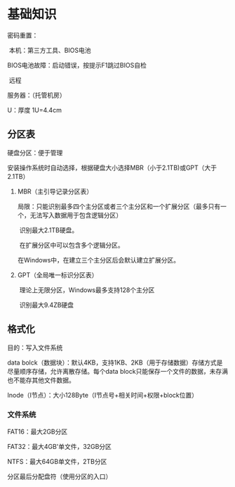 # 基础知识

密码重置：

​   本机：第三方工具、BIOS电池

BIOS电池故障：启动错误，按提示F1跳过BIOS自检

​   远程

服务器：（托管机房）

U：厚度 1U=4.4cm

## 分区表

硬盘分区：便于管理

安装操作系统时自动选择，根据硬盘大小选择MBR（小于2.1TB)或GPT（大于2.1TB）

1. MBR（主引导记录分区表）

    局限：只能识别最多四个主分区或者三个主分区和一个扩展分区（最多只有一个，无法写入数据用于包含逻辑分区）

    ​   识别最大2.1TB硬盘。

    ​   在扩展分区中可以包含多个逻辑分区。

    在Windows中，在建立三个主分区后会默认建立扩展分区。

2. GPT（全局唯一标识分区表）

    ​   理论上无限分区，Windows最多支持128个主分区

    ​   识别最大9.4ZB硬盘

## 格式化

目的：写入文件系统

data bolck（数据块）：默认4KB，支持1KB、2KB（用于存储数据）存储方式是尽量顺序存储，允许离散存储。每个data block只能保存一个文件的数据，未存满也不能存其他文件数据。

Inode（I节点）：大小128Byte（I节点号+相关时间+权限+block位置）

### 文件系统

FAT16：最大2GB分区

FAT32：最大4GB'单文件，32GB分区

NTFS：最大64GB单文件，2TB分区

分区最后分配盘符（使用分区的入口）
